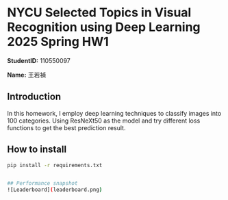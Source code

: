 # NYCU Selected Topics in Visual Recognition using Deep Learning 2025 Spring HW1

**StudentID:** 110550097

**Name:** 王若禎

## Introduction
In this homework, I employ deep learning techniques to classify images into 100 categories. Using ResNeXt50 as the model and try different loss functions to get the best prediction result.

## How to install
```bash
pip install -r requirements.txt


## Performance snapshot
![Leaderboard](leaderboard.png)
